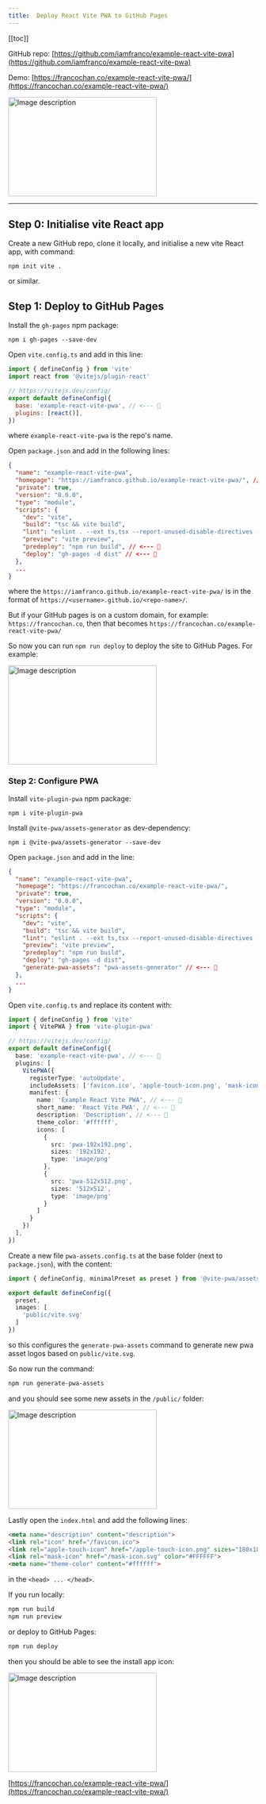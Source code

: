 ```yaml
---
title:  Deploy React Vite PWA to GitHub Pages
---
```

[[toc]]

GitHub repo: [https://github.com/iamfranco/example-react-vite-pwa](https://github.com/iamfranco/example-react-vite-pwa)

Demo: [https://francochan.co/example-react-vite-pwa/](https://francochan.co/example-react-vite-pwa/)

[![Image description](https://res.cloudinary.com/practicaldev/image/fetch/s--CXMi6hdO--/c_limit%2Cf_auto%2Cfl_progressive%2Cq_auto%2Cw_800/https://dev-to-uploads.s3.amazonaws.com/uploads/articles/tt20ea2wyhcdu7s8nty8.png)](https://res.cloudinary.com/practicaldev/image/fetch/s--CXMi6hdO--/c_limit%2Cf_auto%2Cfl_progressive%2Cq_auto%2Cw_800/https://dev-to-uploads.s3.amazonaws.com/uploads/articles/tt20ea2wyhcdu7s8nty8.png)

___

### [](https://dev.to/iamfranco/deploy-react-vite-pwa-to-github-pages-35i#step-0-initialise-vite-react-app)

## Step 0: Initialise vite React app

Create a new GitHub repo, clone it locally, and initialise a new vite React app, with command:

```
npm init vite .
```

or similar.

### [](https://dev.to/iamfranco/deploy-react-vite-pwa-to-github-pages-35i#step-1-deploy-to-github-pages)

## Step 1: Deploy to GitHub Pages

Install the `gh-pages` npm package:

```
npm i gh-pages --save-dev
```

Open `vite.config.ts` and add in this line:


```js
import { defineConfig } from 'vite'
import react from '@vitejs/plugin-react'

// https://vitejs.dev/config/
export default defineConfig({
  base: 'example-react-vite-pwa', // <--- 👀
  plugins: [react()],
})
```

where `example-react-vite-pwa` is the repo's name.

Open `package.json` and add in the following lines:

```json
{
  "name": "example-react-vite-pwa",
  "homepage": "https://iamfranco.github.io/example-react-vite-pwa/", // <--- 👀
  "private": true,
  "version": "0.0.0",
  "type": "module",
  "scripts": {
    "dev": "vite",
    "build": "tsc && vite build",
    "lint": "eslint . --ext ts,tsx --report-unused-disable-directives --max-warnings 0",
    "preview": "vite preview",
    "predeploy": "npm run build", // <--- 👀
    "deploy": "gh-pages -d dist" // <--- 👀
  },
  ...
}
```


where the `https://iamfranco.github.io/example-react-vite-pwa/` is in the format of `https://<username>.github.io/<repo-name>/`.

But if your GitHub pages is on a custom domain, for example: `https://francochan.co`, then that becomes `https://francochan.co/example-react-vite-pwa/`

So now you can run `npm run deploy` to deploy the site to GitHub Pages. For example:

[![Image description](https://res.cloudinary.com/practicaldev/image/fetch/s--xHJG2jgY--/c_limit%2Cf_auto%2Cfl_progressive%2Cq_auto%2Cw_800/https://dev-to-uploads.s3.amazonaws.com/uploads/articles/7ugjjsivw1j0tjc85216.png)](https://res.cloudinary.com/practicaldev/image/fetch/s--xHJG2jgY--/c_limit%2Cf_auto%2Cfl_progressive%2Cq_auto%2Cw_800/https://dev-to-uploads.s3.amazonaws.com/uploads/articles/7ugjjsivw1j0tjc85216.png)

### [](https://dev.to/iamfranco/deploy-react-vite-pwa-to-github-pages-35i#step-2-configure-pwa)


### Step 2: Configure PWA

Install `vite-plugin-pwa` npm package:

```
npm i vite-plugin-pwa
```

Install `@vite-pwa/assets-generator` as dev-dependency:

```
npm i @vite-pwa/assets-generator --save-dev
```

Open `package.json` and add in the line:

```json
{
  "name": "example-react-vite-pwa",
  "homepage": "https://francochan.co/example-react-vite-pwa/",
  "private": true,
  "version": "0.0.0",
  "type": "module",
  "scripts": {
    "dev": "vite",
    "build": "tsc && vite build",
    "lint": "eslint . --ext ts,tsx --report-unused-disable-directives --max-warnings 0",
    "preview": "vite preview",
    "predeploy": "npm run build",
    "deploy": "gh-pages -d dist",
    "generate-pwa-assets": "pwa-assets-generator" // <--- 👀
  },
  ...
}
```

Open `vite.config.ts` and replace its content with:

```ts
import { defineConfig } from 'vite'
import { VitePWA } from 'vite-plugin-pwa'

// https://vitejs.dev/config/
export default defineConfig({
  base: 'example-react-vite-pwa', // <--- 👀
  plugins: [
    VitePWA({
      registerType: 'autoUpdate',
      includeAssets: ['favicon.ico', 'apple-touch-icon.png', 'mask-icon.svg'],
      manifest: {
        name: 'Example React Vite PWA', // <--- 👀
        short_name: 'React Vite PWA', // <--- 👀
        description: 'Description', // <--- 👀
        theme_color: '#ffffff',
        icons: [
          {
            src: 'pwa-192x192.png',
            sizes: '192x192',
            type: 'image/png'
          },
          {
            src: 'pwa-512x512.png',
            sizes: '512x512',
            type: 'image/png'
          }
        ]
      }
    })
  ],
})
```


Create a new file `pwa-assets.config.ts` at the base folder (next to `package.json`), with the content:

```ts
import { defineConfig, minimalPreset as preset } from '@vite-pwa/assets-generator/config'

export default defineConfig({
  preset,
  images: [
    'public/vite.svg'
  ]
})
```

so this configures the `generate-pwa-assets` command to generate new pwa asset logos based on `public/vite.svg`.

So now run the command:

```sh
npm run generate-pwa-assets
```

and you should see some new assets in the `/public/` folder:

[![Image description](https://res.cloudinary.com/practicaldev/image/fetch/s--pDA22ziA--/c_limit%2Cf_auto%2Cfl_progressive%2Cq_auto%2Cw_800/https://dev-to-uploads.s3.amazonaws.com/uploads/articles/3sr1z8pqjx451vdhtfu7.png)](https://res.cloudinary.com/practicaldev/image/fetch/s--pDA22ziA--/c_limit%2Cf_auto%2Cfl_progressive%2Cq_auto%2Cw_800/https://dev-to-uploads.s3.amazonaws.com/uploads/articles/3sr1z8pqjx451vdhtfu7.png)

Lastly open the `index.html` and add the following lines:

```html
<meta name="description" content="description">
<link rel="icon" href="/favicon.ico">
<link rel="apple-touch-icon" href="/apple-touch-icon.png" sizes="180x180">
<link rel="mask-icon" href="/mask-icon.svg" color="#FFFFFF">
<meta name="theme-color" content="#ffffff">
```

in the `<head> ... </head>`.

If you run locally:

```bash
npm run build
npm run preview
```

or deploy to GitHub Pages:

```bash
npm run deploy
```

then you should be able to see the install app icon:

[![Image description](https://res.cloudinary.com/practicaldev/image/fetch/s--hIdimSo2--/c_limit%2Cf_auto%2Cfl_progressive%2Cq_auto%2Cw_800/https://dev-to-uploads.s3.amazonaws.com/uploads/articles/gro9eqmr1op318htnlk8.png)](https://res.cloudinary.com/practicaldev/image/fetch/s--hIdimSo2--/c_limit%2Cf_auto%2Cfl_progressive%2Cq_auto%2Cw_800/https://dev-to-uploads.s3.amazonaws.com/uploads/articles/gro9eqmr1op318htnlk8.png)

[https://francochan.co/example-react-vite-pwa/](https://francochan.co/example-react-vite-pwa/)

<style>
img{
 width:300px;
 height:200px;
}
 </style>